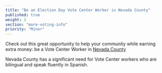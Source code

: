 ```yaml
---
title: "Be an Election Day Vote Center Worker in Nevada County"
published: true
weight: 2
section: "more-voting-info"
priority: "Minor"
---
```


Check out this great opportunity to help your community while earning extra money: be a Vote Center Worker in [Nevada County](https://www.nevadacountyca.gov/850/Vote-Center-Worker-Application)  

Nevada County has a significant need for Vote Center workers who are bilingual and speak fluently in Spanish. 
